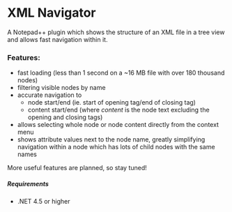 # XML Navigator
A Notepad++ plugin which shows the structure of an XML file in a tree view and allows fast navigation within it.

### Features:
  * fast loading (less than 1 second on a ~16 MB file with over 180 thousand nodes)
  * filtering visible nodes by name
  * accurate navigation to
    * node start/end (ie. start of opening tag/end of closing tag)
    * content start/end (where _content_ is the node text excluding the opening and closing tags)
  * allows selecting whole node or node content directly from the context menu
  * shows attribute values next to the node name, greatly simplifying navigation within a node which has lots of child nodes with the same names
  
More useful features are planned, so stay tuned!
 
##### Requirements
  * .NET 4.5 or higher
